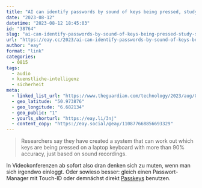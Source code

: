 ```yaml
---
title: "AI can identify passwords by sound of keys being pressed, study suggests"
date: "2023-08-12"
datetime: "2023-08-12 18:45:03"
id: "38764"
slug: "ai-can-identify-passwords-by-sound-of-keys-being-pressed-study-suggests"
url: "https://eay.cc/2023/ai-can-identify-passwords-by-sound-of-keys-being-pressed-study-suggests/"
author: "eay"
format: "link"
categories:
  - 0815
tags:
  - audio
  - kuenstliche-intelligenz
  - sicherheit
meta:
  - linked_list_url: "https://www.theguardian.com/technology/2023/aug/08/ai-could-identify-passwords-by-sound-of-keys-being-pressed-study-suggests"
  - geo_latitude: "50.973876"
  - geo_longitude: "6.682134"
  - geo_public: "1"
  - yourls_shorturl: "https://eay.li/3nj"
  - content_copy: "https://eay.social/@eay/110877668856693329"
---
```


> Researchers say they have created a system that can work out which keys are being pressed on a laptop keyboard with more than 90% accuracy, just based on sound recordings.

In Videokonferenzen ab sofort also dran denken sich zu muten, wenn man sich irgendwo einloggt. Oder sowieso besser: gleich einen Passwort-Manager mit Touch-ID oder demnächst direkt [Passkeys](https://1password.com/de/product/passkeys) benutzen.
